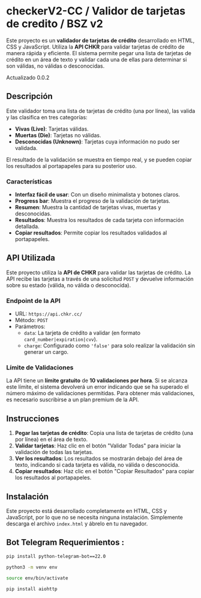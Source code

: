 # checkerV2-CC / Validor de tarjetas de credito / BSZ v2
Este proyecto es un **validador de tarjetas de crédito** desarrollado en HTML, CSS y JavaScript. Utiliza la **API CHKR** para validar tarjetas de crédito de manera rápida y eficiente. El sistema permite pegar una lista de tarjetas de crédito en un área de texto y validar cada una de ellas para determinar si son válidas, no válidas o desconocidas.

Actualizado 0.0.2
## Descripción

Este validador toma una lista de tarjetas de crédito (una por línea), las valida y las clasifica en tres categorías:

- **Vivas (Live)**: Tarjetas válidas.
- **Muertas (Die)**: Tarjetas no válidas.
- **Desconocidas (Unknown)**: Tarjetas cuya información no pudo ser validada.

El resultado de la validación se muestra en tiempo real, y se pueden copiar los resultados al portapapeles para su posterior uso.

### Características

- **Interfaz fácil de usar**: Con un diseño minimalista y botones claros.
- **Progress bar**: Muestra el progreso de la validación de tarjetas.
- **Resumen**: Muestra la cantidad de tarjetas vivas, muertas y desconocidas.
- **Resultados**: Muestra los resultados de cada tarjeta con información detallada.
- **Copiar resultados**: Permite copiar los resultados validados al portapapeles.

## API Utilizada

Este proyecto utiliza la **API de CHKR** para validar las tarjetas de crédito. La API recibe las tarjetas a través de una solicitud `POST` y devuelve información sobre su estado (válida, no válida o desconocida).

### Endpoint de la API

- URL: `https://api.chkr.cc/`
- Método: `POST`
- Parámetros:
  - `data`: La tarjeta de crédito a validar (en formato `card_number|expiration|cvv`).
  - `charge`: Configurado como `'false'` para solo realizar la validación sin generar un cargo.

### Límite de Validaciones

La API tiene un **límite gratuito** de **10 validaciones por hora**. Si se alcanza este límite, el sistema devolverá un error indicando que se ha superado el número máximo de validaciones permitidas. Para obtener más validaciones, es necesario suscribirse a un plan premium de la API.

## Instrucciones

1. **Pegar las tarjetas de crédito**: Copia una lista de tarjetas de crédito (una por línea) en el área de texto.
2. **Validar tarjetas**: Haz clic en el botón "Validar Todas" para iniciar la validación de todas las tarjetas.
3. **Ver los resultados**: Los resultados se mostrarán debajo del área de texto, indicando si cada tarjeta es válida, no válida o desconocida.
4. **Copiar resultados**: Haz clic en el botón "Copiar Resultados" para copiar los resultados al portapapeles.

## Instalación

Este proyecto está desarrollado completamente en HTML, CSS y JavaScript, por lo que no se necesita ninguna instalación. Simplemente descarga el archivo `index.html` y ábrelo en tu navegador.

## Bot Telegram Requerimientos : 
```bash
pip install python-telegram-bot==22.0

python3 -m venv env

source env/bin/activate

pip install aiohttp
```
